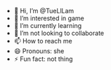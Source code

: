 - 👋 Hi, I’m @TueLlLam
- 👀 I’m interested in game
- 🌱 I’m currently learning 
- 💞️ I’m not looking to collaborate 
- 📫 How to reach me 
- 😄 Pronouns: she
- ⚡ Fun fact: not thing

<!---
TueLlLam/TueLlLam is a ✨ special ✨ repository because its `README.md` (this file) appears on your GitHub profile.
You can click the Preview link to take a look at your changes.
--->
